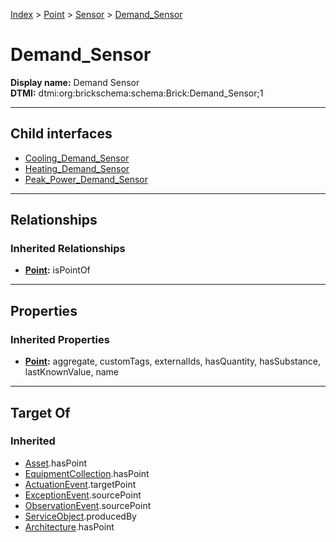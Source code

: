 [Index](../../../index.md) > [Point](../../Point.md) > [Sensor](../Sensor.md) > [Demand_Sensor](#)
# Demand_Sensor

**Display name:** Demand Sensor<br />
**DTMI:** dtmi:org:brickschema:schema:Brick:Demand_Sensor;1

---

## Child interfaces
* [Cooling_Demand_Sensor](Cooling_Demand_Sensor/Cooling_Demand_Sensor.md)
* [Heating_Demand_Sensor](Heating_Demand_Sensor/Heating_Demand_Sensor.md)
* [Peak_Power_Demand_Sensor](../Power_Sensor/Electric_Power_Sensor/Peak_Power_Demand_Sensor.md)

---

## Relationships

### Inherited Relationships
* **[Point](../../Point.md):** isPointOf

---

## Properties

### Inherited Properties
* **[Point](../../Point.md):** aggregate, customTags, externalIds, hasQuantity, hasSubstance, lastKnownValue, name

---

## Target Of
### Inherited
* [Asset](../../../Asset/Asset.md).hasPoint
* [EquipmentCollection](../../../Collection/EquipmentCollection.md).hasPoint
* [ActuationEvent](../../../Event/PointEvent/ActuationEvent.md).targetPoint
* [ExceptionEvent](../../../Event/PointEvent/ExceptionEvent.md).sourcePoint
* [ObservationEvent](../../../Event/PointEvent/ObservationEvent.md).sourcePoint
* [ServiceObject](../../../Information/ServiceObject/ServiceObject.md).producedBy
* [Architecture](../../../Space/Architecture/Architecture.md).hasPoint
